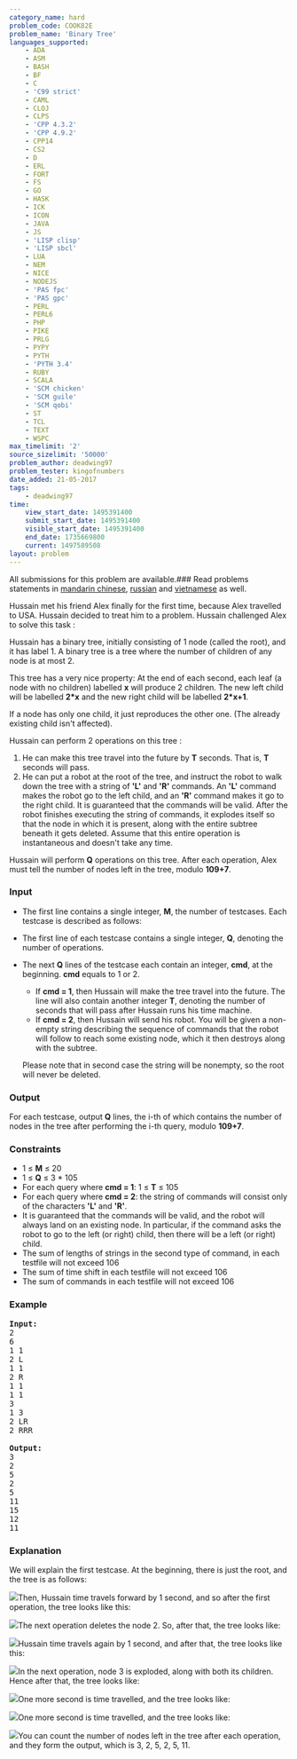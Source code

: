 ```yaml
---
category_name: hard
problem_code: COOK82E
problem_name: 'Binary Tree'
languages_supported:
    - ADA
    - ASM
    - BASH
    - BF
    - C
    - 'C99 strict'
    - CAML
    - CLOJ
    - CLPS
    - 'CPP 4.3.2'
    - 'CPP 4.9.2'
    - CPP14
    - CS2
    - D
    - ERL
    - FORT
    - FS
    - GO
    - HASK
    - ICK
    - ICON
    - JAVA
    - JS
    - 'LISP clisp'
    - 'LISP sbcl'
    - LUA
    - NEM
    - NICE
    - NODEJS
    - 'PAS fpc'
    - 'PAS gpc'
    - PERL
    - PERL6
    - PHP
    - PIKE
    - PRLG
    - PYPY
    - PYTH
    - 'PYTH 3.4'
    - RUBY
    - SCALA
    - 'SCM chicken'
    - 'SCM guile'
    - 'SCM qobi'
    - ST
    - TCL
    - TEXT
    - WSPC
max_timelimit: '2'
source_sizelimit: '50000'
problem_author: deadwing97
problem_tester: kingofnumbers
date_added: 21-05-2017
tags:
    - deadwing97
time:
    view_start_date: 1495391400
    submit_start_date: 1495391400
    visible_start_date: 1495391400
    end_date: 1735669800
    current: 1497589508
layout: problem
---
```

All submissions for this problem are available.### Read problems statements in [mandarin chinese](http://www.codechef.com/download/translated/COOK82/mandarin/COOK82E.pdf), [russian](http://www.codechef.com/download/translated/COOK82/russian/COOK82E.pdf) and [vietnamese](http://www.codechef.com/download/translated/COOK82/vietnamese/COOK82E.pdf) as well.

Hussain met his friend Alex finally for the first time, because Alex travelled to USA. Hussain decided to treat him to a problem. Hussain challenged Alex to solve this task :

Hussain has a binary tree, initially consisting of 1 node (called the root), and it has label 1. A binary tree is a tree where the number of children of any node is at most 2.

This tree has a very nice property: At the end of each second, each leaf (a node with no children) labelled **x** will produce 2 children. The new left child will be labelled **2\*x** and the new right child will be labelled **2\*x+1**.

If a node has only one child, it just reproduces the other one. (The already existing child isn't affected).

Hussain can perform 2 operations on this tree :

1. He can make this tree travel into the future by **T** seconds. That is, **T** seconds will pass.
2. He can put a robot at the root of the tree, and instruct the robot to walk down the tree with a string of **'L'** and **'R'** commands. An **'L'** command makes the robot go to the left child, and an **'R'** command makes it go to the right child. It is guaranteed that the commands will be valid. After the robot finishes executing the string of commands, it explodes itself so that the node in which it is present, along with the entire subtree beneath it gets deleted. Assume that this entire operation is instantaneous and doesn't take any time.

Hussain will perform **Q** operations on this tree. After each operation, Alex must tell the number of nodes left in the tree, modulo **109+7**.

### Input

- The first line contains a single integer, **M**, the number of testcases. Each testcase is described as follows:
- The first line of each testcase contains a single integer, **Q**, denoting the number of operations.
- The next **Q** lines of the testcase each contain an integer, **cmd**, at the beginning. **cmd** equals to 1 or 2. 
    - If **cmd = 1**, then Hussain will make the tree travel into the future. The line will also contain another integer **T**, denoting the number of seconds that will pass after Hussain runs his time machine.
    - If **cmd = 2**, then Hussain will send his robot. You will be given a non-empty string describing the sequence of commands that the robot will follow to reach some existing node, which it then destroys along with the subtree.
    
    Please note that in second case the string will be nonempty, so the root will never be deleted.

### Output

For each testcase, output **Q** lines, the i-th of which contains the number of nodes in the tree after performing the i-th query, modulo **109+7**.

### Constraints

- 1 ≤ **M** ≤ 20
- 1 ≤ **Q** ≤ 3 \* 105
- For each query where **cmd = 1**: 1 ≤ **T** ≤ 105
- For each query where **cmd = 2**: the string of commands will consist only of the characters **'L'** and **'R'**.
- It is guaranteed that the commands will be valid, and the robot will always land on an existing node. In particular, if the command asks the robot to go to the left (or right) child, then there will be a left (or right) child.
- The sum of lengths of strings in the second type of command, in each testfile will not exceed 106
- The sum of time shift in each testfile will not exceed 106
- The sum of commands in each testfile will not exceed 106

### Example

<pre><b>Input:</b>
2
6
1 1
2 L
1 1
2 R
1 1
1 1
3
1 3
2 LR
2 RRR

<b>Output:</b>
3
2
5
2
5
11
15
12
11
</pre>
### Explanation

We will explain the first testcase. At the beginning, there is just the root, and the tree is as follows:

![](https://puu.sh/vWPJG/7de2e400bf.png)Then, Hussain time travels forward by 1 second, and so after the first operation, the tree looks like this:

![](https://puu.sh/vWPqf/9a0cce7f8e.png)The next operation deletes the node 2. So, after that, the tree looks like:

![](https://puu.sh/vWPGs/33f517cb10.png)Hussain time travels again by 1 second, and after that, the tree looks like this:

![](https://puu.sh/vWQ4T/58b136870c.png)In the next operation, node 3 is exploded, along with both its children. Hence after that, the tree looks like:

![](https://puu.sh/vWPI1/3bd4e86b29.png)One more second is time travelled, and the tree looks like:

![](https://puu.sh/vWPce/532d9150aa.png)One more second is time travelled, and the tree looks like:

![](https://puu.sh/vWQ72/a0f6b685eb.png)You can count the number of nodes left in the tree after each operation, and they form the output, which is 3, 2, 5, 2, 5, 11.
